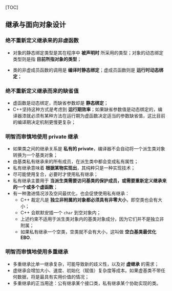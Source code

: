[TOC]

## 继承与面向对象设计

### 绝不重新定义继承来的非虚函数

- 对象的静态绑定类型是其在程序中 **被声明时** 所采用的类型；对象的动态绑定类型则是指 **目前所指对象的类型**；

- 类的非虚成员函数的调用是 **编译时静态绑定**；虚成员函数则是 **运行时动态绑定**；

### 绝不重新定义继承而来的缺省值

- 虚函数是动态绑定，而缺省参数却是 **静态绑定**；
- C++坚持这种方式是考虑到 **运行期效率**；如果缺省参数值是动态绑定的，编译器漆就必须有某种方法在运行期为虚函数决定适当的参数缺省值，这比目前的编译期决定机制更慢更复杂；

### 明智而审慎地使用 private 继承

- 如果类之间的继承关系是 **私有的 private**，编译器不会自动将一个派生类对象转换为一个基类对象；
- 由基类私有继承来的所有成员，在派生类中都会变成私有属性；
- 私有继承意味着 **根据某物实现出**，其纯粹只是一种实现技术；
- 尽可能使用复合，必要时才使用私有继承；
- 私有继承主要用于 **当派生类需要访问基类的保护成员，或需要重新定义继承来的一个或多个虚函数**；
- 有一种激进情况涉及空间最优化，也会促使使用私有继承：
  - C++ 裁定凡是 **独立非附属的对象都必须具有非零大小**，即空类也会有大小；
  - C++ 会默默安插一个 `char` 到空对象内；
  - 上述约束不适用于派生类对象内的基类对象成分，因为它们并不是独立非附属；
  - 如果私有继承一个空类，空类就不会有大小，这叫做 **空白基类最优化 EBO**.

### 明智而审慎地使用多重继承

- 多重继承比单一继承复杂，可能导致新的歧义性，以及对 **虚继承** 的需求；
- 虚继承会增加大小、速度、初始化（赋值）复杂度等成本。如果虚基类不带任何数据，将是最具有实用价值的情况；
- 多重继承的正当用途：公有继承某个接口类，私有继承某个协助实现的类。